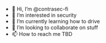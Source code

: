 - 👋 Hi, I’m @contrasec-fi
- 👀 I’m interested in security
- 🌱 I’m currently learning how to drive
- 💞️ I’m looking to collaborate on stuff
- 📫 How to reach me TBD

<!---
contrasec-fi/contrasec-fi is a ✨ special ✨ repository because its `README.md` (this file) appears on your GitHub profile.
You can click the Preview link to take a look at your changes.
--->
